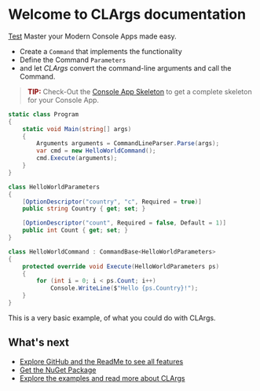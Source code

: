 # Welcome to CLArgs documentation

[Test](doc/TestPage.md)
Master your Modern Console Apps made easy.

* Create a `Command` that implements the functionality
* Define the Command `Parameters`
* and let *CLArgs* convert the command-line arguments and call the Command.

> <span style="color:darkred">**TIP:**</span> Check-Out the [Console App Skeleton](https://github.com/msc4266/CLArgs/tree/master/ConsoleApp.Skeleton) to get a complete skeleton for your Console App.

```csharp
static class Program
{
	static void Main(string[] args)
	{
		Arguments arguments = CommandLineParser.Parse(args);
		var cmd = new HelloWorldCommand();
		cmd.Execute(arguments);
	}
}

class HelloWorldParameters
{
	[OptionDescriptor("country", "c", Required = true)]
	public string Country { get; set; }

	[OptionDescriptor("count", Required = false, Default = 1)]
	public int Count { get; set; }
}

class HelloWorldCommand : CommandBase<HelloWorldParameters>
{
	protected override void Execute(HelloWorldParameters ps)
	{
		for (int i = 0; i < ps.Count; i++)
			Console.WriteLine($"Hello {ps.Country}!");
	}
}
```

This is a very basic example, of what you could do with CLArgs.

## What's next

* [Explore GitHub and the ReadMe to see all features](https://github.com/msc4266/CLArgs)
* [Get the NuGet Package](https://www.nuget.org/packages/MSPro.CLArgs)
* [Explore the examples and read more about CLArgs](doc/index.md)